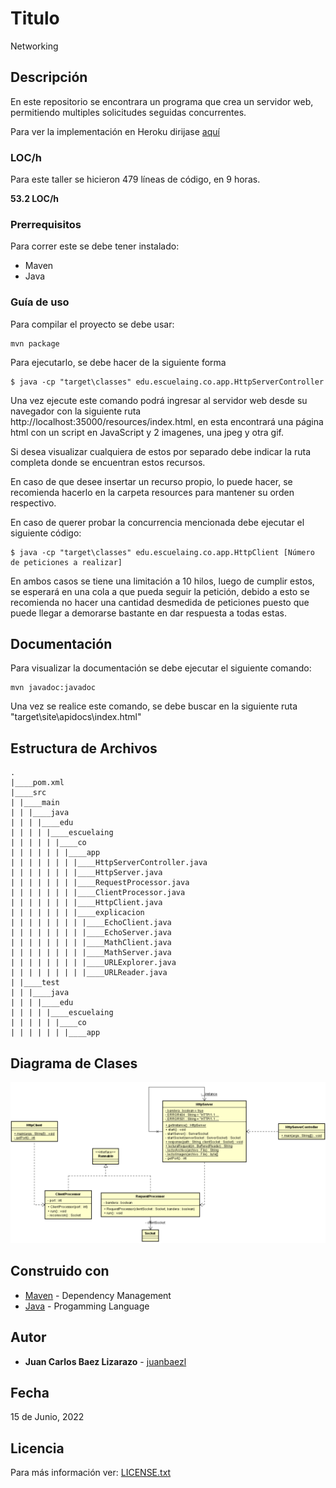 # Titulo

Networking

## Descripción

En este repositorio se encontrara un programa que crea un servidor web, permitiendo multiples solicitudes seguidas concurrentes.

Para ver la implementación en Heroku dirijase [aquí](https://servidorweb-arsw.herokuapp.com/resources/index.html)

### LOC/h

Para este taller se hicieron 479 líneas de código, en 9 horas.

**53.2 LOC/h**

### Prerrequisitos

Para correr este se debe tener instalado:

- Maven
- Java

### Guía de uso

Para compilar el proyecto se debe usar:

```
mvn package
```

Para ejecutarlo, se debe hacer de la siguiente forma

```
$ java -cp "target\classes" edu.escuelaing.co.app.HttpServerController
```

Una vez ejecute este comando podrá ingresar al servidor web desde su navegador con la siguiente ruta http://localhost:35000/resources/index.html, en esta encontrará una página html con un script en JavaScript y 2 imagenes, una jpeg y otra gif.

Si desea visualizar cualquiera de estos por separado debe indicar la ruta completa donde se encuentran estos recursos.

En caso de que desee insertar un recurso propio, lo puede hacer, se recomienda hacerlo en la carpeta resources para mantener su orden respectivo.

En caso de querer probar la concurrencia mencionada debe ejecutar el siguiente código:

```
$ java -cp "target\classes" edu.escuelaing.co.app.HttpClient [Número de peticiones a realizar]
```

En ambos casos se tiene una limitación a 10 hilos, luego de cumplir estos, se esperará en una cola a que pueda seguir la petición, debido a esto se recomienda no hacer una cantidad desmedida de peticiones puesto que puede llegar a demorarse bastante en dar respuesta a todas estas.

## Documentación

Para visualizar la documentación se debe ejecutar el siguiente comando:

```
mvn javadoc:javadoc
```

Una vez se realice este comando, se debe buscar en la siguiente ruta "target\site\apidocs\index.html"

## Estructura de Archivos

    .
    |____pom.xml
    |____src
    | |____main
    | | |____java
    | | | |____edu
    | | | | |____escuelaing
    | | | | | |____co
    | | | | | | |____app
    | | | | | | | |____HttpServerController.java
    | | | | | | | |____HttpServer.java
    | | | | | | | |____RequestProcessor.java
    | | | | | | | |____ClientProcessor.java
    | | | | | | | |____HttpClient.java
    | | | | | | | |____explicacion
    | | | | | | | | |____EchoClient.java
    | | | | | | | | |____EchoServer.java
    | | | | | | | | |____MathClient.java
    | | | | | | | | |____MathServer.java
    | | | | | | | | |____URLExplorer.java
    | | | | | | | | |____URLReader.java
    | |____test
    | | |____java
    | | | |____edu
    | | | | |____escuelaing
    | | | | | |____co
    | | | | | | |____app

## Diagrama de Clases

![Diagrama de Clases](img/diagrama_de_clases.png)

## Construido con

- [Maven](https://maven.apache.org/) - Dependency Management
- [Java](https://www.java.com/es/) - Progamming Language

## Autor

- **Juan Carlos Baez Lizarazo** - [juanbaezl](https://github.com/juanbaezl)

## Fecha

15 de Junio, 2022

## Licencia

Para más información ver: [LICENSE.txt](License.txt)
